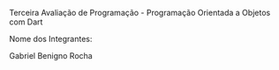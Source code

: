 Terceira Avaliação de Programação - Programação Orientada a Objetos com Dart

Nome dos Integrantes:

Gabriel Benigno Rocha
